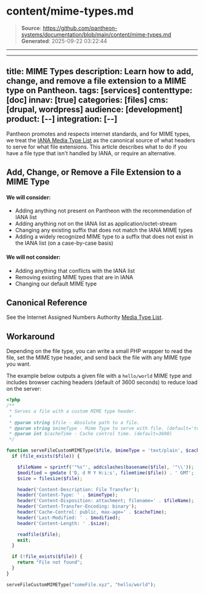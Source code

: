 # content/mime-types.md

> **Source**: https://github.com/pantheon-systems/documentation/blob/main/content/mime-types.md
> **Generated**: 2025-09-22 03:22:44

---

---
title: MIME Types
description: Learn how to add, change, and remove a file extension to a MIME type on Pantheon.
tags: [services]
contenttype: [doc]
innav: [true]
categories: [files]
cms: [drupal, wordpress]
audience: [development]
product: [--]
integration: [--]
---
Pantheon promotes and respects internet standards, and for MIME types, we treat the [IANA Media Type List](https://www.iana.org/assignments/media-types/media-types.xhtml) as the canonical source of what headers to serve for what file extensions. This article describes what to do if you have a file type that isn't handled by IANA, or require an alternative.

## Add, Change, or Remove a File Extension to a MIME Type

#### We will consider:
- Adding anything not present on Pantheon with the recommendation of IANA list
- Adding anything not on the IANA list as application/octet-stream
- Changing any existing suffix that does not match the IANA MIME types
- Adding a widely recognized MIME type to a suffix that does not exist in the IANA list (on a case-by-case basis)

#### We will not consider:
- Adding anything that conflicts with the IANA list
- Removing existing MIME types that are in IANA
- Changing our default MIME type

## Canonical Reference
See the Internet Assigned Numbers Authority [Media Type List](https://www.iana.org/assignments/media-types/media-types.xhtml).

## Workaround
Depending on the file type, you can write a small PHP wrapper to read the file, set the MIME type header, and send back the file with any MIME type you want. 

The example below outputs a given file with a `hello/world` MIME type and includes browser caching headers (default of 3600 seconds) to reduce load on the server:

```php
<?php
/**
 * Serves a file with a custom MIME type header.
 *
 * @param string $file - Absolute path to a file.
 * @param string $mimeType - Mime Type to serve with file. (default='text/plain')
 * @param int $cacheTime - Cache control time. (default=3600)
 */

function serveFileCustomMIMEType($file, $mimeType = 'text/plain', $cacheTime = 3600) {
  if (file_exists($file)) {

    $fileName = sprintf('"%s"', addcslashes(basename($file), '"\\'));
    $modified = gmdate ('D, d M Y H:i:s', filemtime($file)) . ' GMT';
    $size = filesize($file);

    header('Content-Description: File Transfer');
    header('Content-Type: ' . $mimeType);
    header('Content-Disposition: attachment; filename=' . $fileName);
    header('Content-Transfer-Encoding: binary');
    header('Cache-Control: public, max-age=' . $cacheTime);
    header('Last-Modified: ' . $modified);
    header('Content-Length: ' .$size);

    readfile($file);
    exit;
  }

  if (!file_exists($file)) {
    return "File not found";
  }
}

serveFileCustomMIMEType("someFile.xyz", "hello/world");
```

